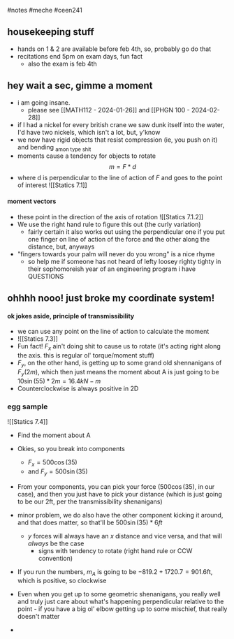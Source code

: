 #notes #meche  #ceen241

## housekeeping stuff
- hands on 1 & 2 are available before feb 4th, so, probably go do that
- recitations end 5pm on exam days, fun fact
	- also the exam is feb 4th

## hey wait a sec, gimme a moment
- i am going insane. 
	- please see [[MATH112 - 2024-01-26]] and [[PHGN 100 - 2024-02-28]]
- if I had a nickel for every british crane we saw dunk itself into the water, I'd have two nickels, which isn't a lot, but, y'know
- we now have rigid objects that resist compression (ie, you push on it) and bending <sub>amon type shit</sub>
- moments cause a tendency for objects to rotate $$m = F*d$$
- where d is perpendicular to the line of action of $F$ and goes to the point of interest
![[Statics 7.1]]
#### moment vectors
- these point in the direction of the axis of rotation
![[Statics 7.1.2]]
- We use the right hand rule to figure this out (the curly variation)
	- fairly certain it also works out using the perpendicular one if you put one finger on line of action of the force and the other along the distance, but, anyways
- "fingers towards your palm will never do you wrong" is a nice rhyme
	- so help me if someone has not heard of lefty loosey righty tighty in their sophomoreish year of an engineering program i have QUESTIONS
## ohhhh nooo! just broke my coordinate system!
#### ok jokes aside, principle of transmissibility
- we can use any point on the line of action to calculate the moment
- ![[Statics 7.3]]
- Fun fact! $F_{x}$ ain't doing shit to cause us to rotate (it's acting right along the axis. this is regular ol' torque/moment stuff)
- $F_{y}$, on the other hand, is getting up to some grand old shennanigans of $F_{y}(2m)$, which then just means the moment about A is just going to be $10\sin(55)*2m=16.4kN-m$ 
- Counterclockwise is always positive in 2D 

### egg sample
![[Statics 7.4]]
- Find the moment about A
- Okies, so you break into components
	- $F_{x}= 500\cos(35)$
	- and $F_{y}=500\sin(35)$
- From your components, you can pick your force ($500\cos(35)$, in our case), and then you just have to pick your distance (which is just going to be our 2ft, per the transmissibility  shenanigans)
- minor problem, we do also have the other component kicking it around, and that does matter, so that'll be $500\sin(35)*6ft$ 
	- $y$ forces will always have an $x$ distance and vice versa, and that will *always* be the case
		- signs with tendency to rotate (right hand rule or CCW convention)
- If you run the numbers, $m_{A}$ is going to be $-819.2+1720.7=901.6$ft, which is positive, so clockwise

- Even when you get up to some geometric shenanigans, you really well and truly just care about what's happening perpendicular relative to the point - if you have a big ol' elbow getting up to some mischief, that really doesn't matter
- 
